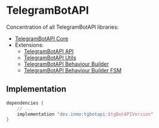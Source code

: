 # TelegramBotAPI

Concentration of all TelegramBotAPI libraries:

* [TelegramBotAPI Core](../tgbotapi.core/README.md)
* Extensions:
  * [TelegramBotAPI API](../tgbotapi.api/README.md)
  * [TelegramBotAPI Utils](../tgbotapi.utils/README.md)
  * [TelegramBotAPI Behaviour Builder](../tgbotapi.behaviour_builder/README.md)
  * [TelegramBotAPI Behaviour Builder FSM](../tgbotapi.behaviour_builder.fsm/README.md)

## Implementation

```groovy
dependencies {
    // ...
    implementation "dev.inmo:tgbotapi:$tgBotAPIVersion"
}
```
